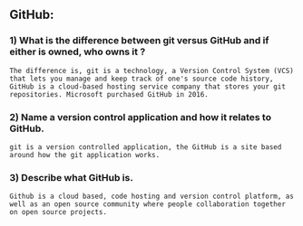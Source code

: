 ## GitHub:

### 1) What is the difference between git versus GitHub and if either is owned, who owns it ?

```
The difference is, git is a technology, a Version Control System (VCS) that lets you manage and keep track of one's source code history, GitHub is a cloud-based hosting service company that stores your git repositories. Microsoft purchased GitHub in 2016.
```



### 2) Name a version control application and how it relates to GitHub.

```
git is a version controlled application, the GitHub is a site based around how the git application works.
```

### 3) Describe what GitHub is.

```
Github is a cloud based, code hosting and version control platform, as well as an open source community where people collaboration together on open source projects.
```




